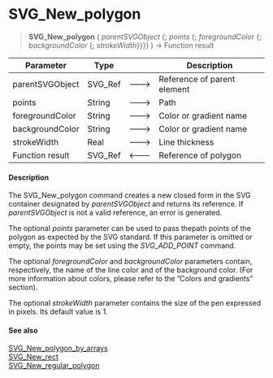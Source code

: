 # SVG_New_polygon

>**SVG_New_polygon** ( *parentSVGObject* {; *points* {; *foregroundColor* {; *backgroundColor* {; *strokeWidth*}}}} ) -> Function result

| Parameter | Type |  | Description |
| --- | --- | --- | --- |
| parentSVGObject | SVG_Ref | &#x1F852; | Reference of parent element |
| points | String | &#x1F852; | Path |
| foregroundColor | String | &#x1F852; | Color or gradient name |
| backgroundColor | String | &#x1F852; | Color or gradient name |
| strokeWidth | Real | &#x1F852; | Line thickness |
| Function result | SVG_Ref | &#x1F850; | Reference of polygon |



#### Description 

The SVG\_New\_polygon command creates a new closed form in the SVG container designated by *parentSVGObject* and returns its reference. If *parentSVGObject* is not a valid reference, an error is generated.

The optional *points* parameter can be used to pass thepath points of the polygon as expected by the SVG standard. If this parameter is omitted or empty, the points may be set using the *SVG\_ADD\_POINT* command.

The optional *foregroundColor* and *backgroundColor* parameters contain, respectively, the name of the line color and of the background color. (For more information about colors, please refer to the ”Colors and gradients” section).

The optional *strokeWidth* parameter contains the size of the pen expressed in pixels. Its default value is 1.

#### See also 

[SVG\_New\_polygon\_by\_arrays](SVG%5FNew%5Fpolygon%5Fby%5Farrays.md)  
[SVG\_New\_rect](SVG%5FNew%5Frect.md)  
[SVG\_New\_regular\_polygon](SVG%5FNew%5Fregular%5Fpolygon.md)  